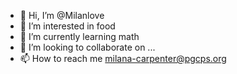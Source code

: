 - 👋 Hi, I’m @Milanlove
- 👀 I’m interested in food
- 🌱 I’m currently learning math
- 💞️ I’m looking to collaborate on ...
- 📫 How to reach me milana-carpenter@pgcps.org

<!---
Milanlove/Milanlove is a ✨ special ✨ repository because its `README.md` (this file) appears on your GitHub profile.
You can click the Preview link to take a look at your changes.
--->
